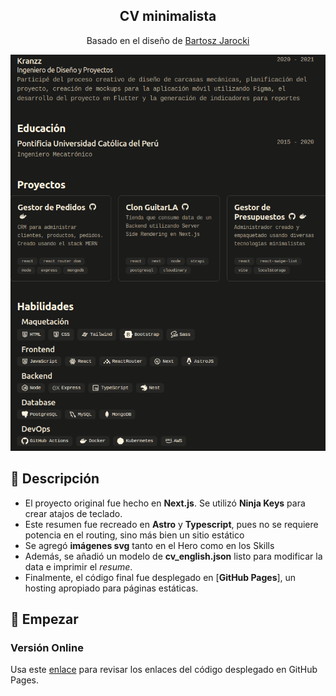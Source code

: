 

<div align="center">
    <h2>
        CV minimalista
    </h2>
    <p>
        Basado en el diseño de <a href="https://github.com/BartoszJarocki/cv">Bartosz Jarocki</a>
    </p>
</div>

<img src="portada.png"></img>

## 📜 Descripción

- El proyecto original fue hecho en **Next.js**. Se utilizó **Ninja Keys** para crear atajos de teclado.
- Este resumen fue recreado en **Astro** y **Typescript**, pues no se requiere potencia en el routing, sino más bien un sitio estático
- Se agregó **imágenes svg** tanto en el Hero como en los Skills
- Además, se añadió un modelo de **cv_english.json** listo para modificar la data e imprimir el *resume*.
- Finalmente, el código final fue desplegado en [**GitHub Pages**], un hosting apropiado para páginas estáticas.


## 🚀 Empezar

### **Versión Online**

Usa este [enlace](https://deglan-rivas.github.io/ "Revisar CV") para revisar los enlaces del código desplegado en GitHub Pages.
